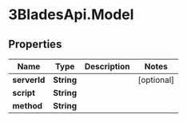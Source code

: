 # 3BladesApi.Model

## Properties
Name | Type | Description | Notes
------------ | ------------- | ------------- | -------------
**serverId** | **String** |  | [optional] 
**script** | **String** |  | 
**method** | **String** |  | 


